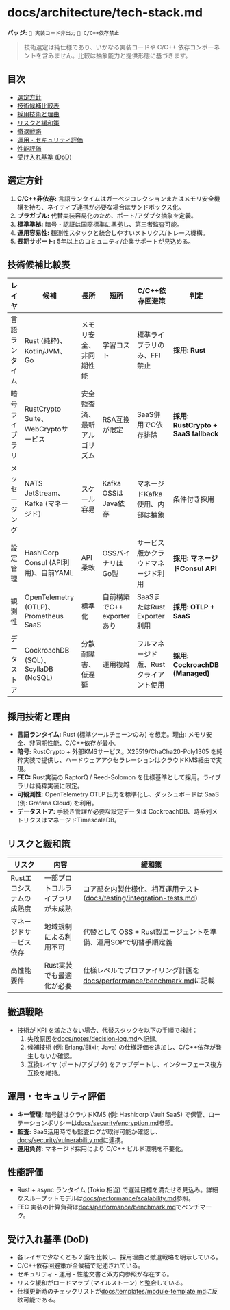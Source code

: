# docs/architecture/tech-stack.md

**バッジ:** `🚫 実装コード非出力` `🚫 C/C++依存禁止`

> 技術選定は純仕様であり、いかなる実装コードや C/C++ 依存コンポーネントを含みません。比較は抽象能力と提供形態に基づきます。

## 目次
- [選定方針](#選定方針)
- [技術候補比較表](#技術候補比較表)
- [採用技術と理由](#採用技術と理由)
- [リスクと緩和策](#リスクと緩和策)
- [撤退戦略](#撤退戦略)
- [運用・セキュリティ評価](#運用セキュリティ評価)
- [性能評価](#性能評価)
- [受け入れ基準 (DoD)](#受け入れ基準-dod)

## 選定方針
1. **C/C++非依存:** 言語ランタイムはガーベジコレクションまたはメモリ安全機構を持ち、ネイティブ連携が必要な場合はサンドボックス化。
2. **プラガブル:** 代替実装容易化のため、ポート/アダプタ抽象を定義。
3. **標準準拠:** 暗号・認証は国際標準に準拠し、第三者監査可能。
4. **運用容易性:** 観測性スタックと統合しやすいメトリクス/トレース機構。
5. **長期サポート:** 5年以上のコミュニティ/企業サポートが見込める。

## 技術候補比較表
| レイヤ | 候補 | 長所 | 短所 | C/C++依存回避策 | 判定 |
|--------|------|------|------|----------------|------|
| 言語ランタイム | Rust (純粋)、Kotlin/JVM、Go | メモリ安全、非同期性能 | 学習コスト | 標準ライブラリのみ、FFI禁止 | **採用: Rust** |
| 暗号ライブラリ | RustCrypto Suite、WebCryptoサービス | 安全監査済、最新アルゴリズム | RSA互換が限定 | SaaS併用でC依存排除 | **採用: RustCrypto + SaaS fallback** |
| メッセージング | NATS JetStream、Kafka (マネージド) | スケール容易 | Kafka OSSはJava依存 | マネージドKafka使用、内部は抽象 | 条件付き採用 |
| 設定管理 | HashiCorp Consul (API利用)、自前YAML | API柔軟 | OSSバイナリはGo製 | サービス版かクラウドマネージド利用 | **採用: マネージドConsul API** |
| 観測性 | OpenTelemetry (OTLP)、Prometheus SaaS | 標準化 | 自前構築でC++ exporterあり | SaaSまたはRust Exporter利用 | **採用: OTLP + SaaS** |
| データストア | CockroachDB (SQL)、ScyllaDB (NoSQL) | 分散耐障害、低遅延 | 運用複雑 | フルマネージド版、Rustクライアント使用 | **採用: CockroachDB (Managed)** |

## 採用技術と理由
- **言語ランタイム:** Rust (標準ツールチェーンのみ) を想定。理由: メモリ安全、非同期性能、C/C++依存が最小。
- **暗号:** RustCrypto + 外部KMSサービス。X25519/ChaCha20-Poly1305 を純粋実装で提供し、ハードウェアアクセラレーションはクラウドKMS経由で実現。
- **FEC:** Rust実装の RaptorQ / Reed-Solomon を仕様基準として採用。ライブラリは純粋実装に限定。
- **可観測性:** OpenTelemetry OTLP 出力を標準化し、ダッシュボードは SaaS (例: Grafana Cloud) を利用。
- **データストア:** 手続き管理が必要な設定データは CockroachDB、時系列メトリクスはマネージドTimescaleDB。

## リスクと緩和策
| リスク | 内容 | 緩和策 |
|--------|------|--------|
| Rustエコシステムの成熟度 | 一部プロトコルライブラリが未成熟 | コア部を内製仕様化、相互運用テスト ([docs/testing/integration-tests.md](../testing/integration-tests.md)) |
| マネージドサービス依存 | 地域規制による利用不可 | 代替として OSS + Rust製エージェントを準備、運用SOPで切替手順定義 |
| 高性能要件 | Rust実装でも最適化が必要 | 仕様レベルでプロファイリング計画を[docs/performance/benchmark.md](../performance/benchmark.md)に記載 |

## 撤退戦略
- 技術が KPI を満たさない場合、代替スタックを以下の手順で検討：
  1. 失敗原因を[docs/notes/decision-log.md](../notes/decision-log.md)へ記録。
  2. 候補技術 (例: Erlang/Elixir, Java) の仕様評価を追加し、C/C++依存が発生しないか確認。
  3. 互換レイヤ (ポート/アダプタ) をアップデートし、インターフェース後方互換を維持。

## 運用・セキュリティ評価
- **キー管理:** 暗号鍵はクラウドKMS (例: Hashicorp Vault SaaS) で保管、ローテーションポリシーは[docs/security/encryption.md](../security/encryption.md)参照。
- **監査:** SaaS活用時でも監査ログが取得可能か確認し、[docs/security/vulnerability.md](../security/vulnerability.md)に連携。
- **運用負荷:** マネージド採用により C/C++ ビルド環境を不要化。

## 性能評価
- Rust + async ランタイム (Tokio 相当) で遅延目標を満たせる見込み。詳細なスループットモデルは[docs/performance/scalability.md](../performance/scalability.md)参照。
- FEC 実装の計算負荷は[docs/performance/benchmark.md](../performance/benchmark.md)でベンチマーク。

## 受け入れ基準 (DoD)
- 各レイヤで少なくとも 2 案を比較し、採用理由と撤退戦略を明示している。
- C/C++依存回避策が全候補で記述されている。
- セキュリティ・運用・性能文書と双方向参照が存在する。
- リスク緩和がロードマップ (マイルストーン) と整合している。
- 仕様更新時のチェックリストが[docs/templates/module-template.md](../templates/module-template.md)に反映可能である。
